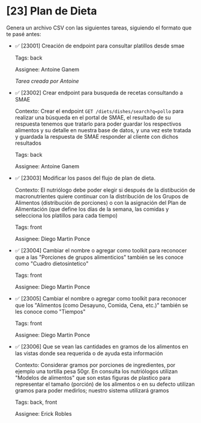 # [23] Plan de Dieta

Genera un archivo CSV con las siguientes tareas, siguiendo el formato que te pasé antes:

- ✅ [23001] Creación de endpoint para consultar platillos desde smae

  Tags: back

  Assignee: Antoine Ganem

  _Tarea creada por Antoine_

- ✅ [23002] Crear endpoint para busqueda de recetas consultando a SMAE

  Contexto: Crear el endpoint `GET /diets/dishes/search?q=pollo` para realizar una búsqueda en el portal de SMAE, el resultado de su respuesta tenemos que tratarlo para poder guardar los respectivos alimentos y su detalle en nuestra base de datos, y una vez este tratada y guardada la respuesta de SMAE responder al cliente con dichos resultados

  Tags: back

  Assignee: Antoine Ganem

- ✅ [23003] Modificar los pasos del flujo de plan de dieta.

  Contexto: El nutriólogo debe poder elegir si después de la distibución de macronutrientes quiere continuar con la distribución de los Grupos de Alimentos (distribución de porciones) o con la asignación del Plan de Alimentación (que define los días de la semana, las comidas y selecciona los platillos para cada tiempo)

  Tags: front

  Assignee: Diego Martin Ponce

- ✅ [23004] Cambiar el nombre o agregar como toolkit para reconocer que a las "Porciones de grupos alimenticios" también se les conoce como "Cuadro dietosintetico"

  Tags: front

  Assignee: Diego Martin Ponce

- ✅ [23005] Cambiar el nombre o agregar como toolkit para reconocer que los "Alimentos (como Desayuno, Comida, Cena, etc.)" también se les conoce como "Tiempos"

  Tags: front

  Assignee: Diego Martin Ponce

- ✅ [23006] Que se vean las cantidades en gramos de los alimentos en las vistas donde sea requerida o de ayuda esta información

  Contexto: Considerar gramos por porciones de ingredientes, por ejemplo una tortilla pesa 50gr.
  En consulta los nutriólogos utilizan "Modelos de alimentos" que son estas figuras de plastico para representar el tamaño (porción) de los alimentos o en su defecto utilizan gramos para poder medirlos; nuestro sistema utilizará gramos

  Tags: back, front

  Assignee: Erick Robles
